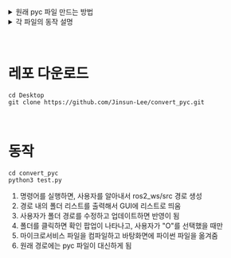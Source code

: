 <!-- 원래 pyc 파일 만드는 방법 -->
<details>
    <summary>원래 pyc 파일 만드는 방법</summary>

```
cd
cd /home/jinsunlee/ros2_ws/src/load_img/load_img/lib

python3 -m compileall .
```
    
위의 명령어를 실행하면 해당 경로의 파일을 전부 컴파일함  
</details>


<!-- 각 파일의 동작 설명 -->
<details>
    <summary>각 파일의 동작 설명</summary>

```
python3 convert_dll.py # 경로 무관하게 동작
```
동작하면 GUI가 출력됨 > Update Path를 클릭하면 리스트 갱신  
폴더를 클릭하면 클릭한 폴더명이 출력됨
X를 누르면 GUI가 닫힘  
  
```
python3 print_all_folder.py # 경로 무관하게 동작
```
ros2_ws/src/클릭한폴더/클릭한폴더/lib 안에 있던 py 파일이 pyc 파일이 붙음
원본 파일은 데스크탑에 lib라는 폴더가 생기면서 클릭한폴더_lib 폴더 안에 파일이 옮겨짐  
파이썬 파일이 없는데 계속 실행하면 old_가 붙은 pyc 파일로 바뀜
</details>

</br>
</br>



# 레포 다운로드
```
cd Desktop
git clone https://github.com/Jinsun-Lee/convert_pyc.git
```
</br>

# 동작
```
cd convert_pyc
python3 test.py
```
1. 명령어를 실행하면, 사용자를 알아내서 ros2_ws/src 경로 생성  
2. 경로 내의 폴더 리스트를 출력해서 GUI에 리스트로 띄움  
3. 사용자가 폴더 경로를 수정하고 업데이트하면 반영이 됨  
4. 폴더를 클릭하면 확인 팝업이 나타나고, 사용자가 "O"를 선택했을 때만  
5. 마이크로서비스 파일을 컴파일하고 바탕화면에 파이썬 파일을 옮겨줌
6. 원래 경로에는 pyc 파일이 대신하게 됨